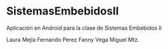 # SistemasEmbebidosII
Aplicación en Android para la clase de Sistemas Embebidos II

Laura Mejía
Fernando Perez 
Fanny Vega
Miguel Mtz.
